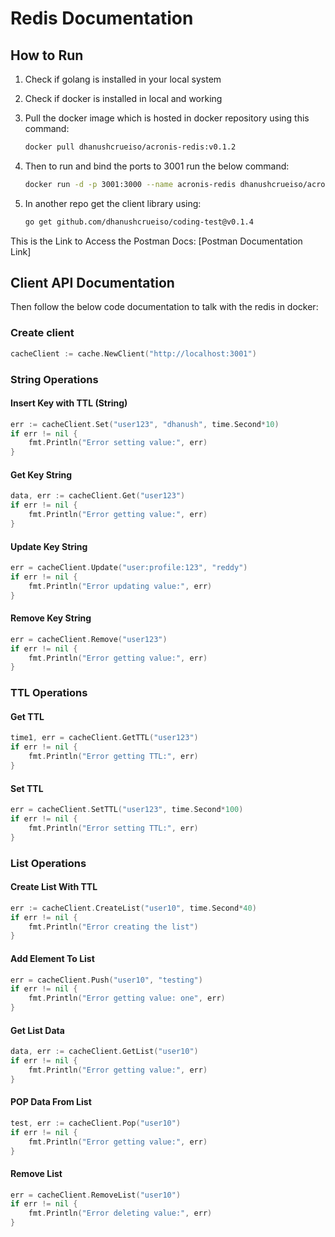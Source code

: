 # Redis Documentation

## How to Run

1. Check if golang is installed in your local system
2. Check if docker is installed in local and working
3. Pull the docker image which is hosted in docker repository using this command:
   ```bash
   docker pull dhanushcrueiso/acronis-redis:v0.1.2
   ```

4. Then to run and bind the ports to 3001 run the below command:
   ```bash
   docker run -d -p 3001:3000 --name acronis-redis dhanushcrueiso/acronis-redis:v0.1.2
   ```

5. In another repo get the client library using:
   ```bash
   go get github.com/dhanushcrueiso/coding-test@v0.1.4
   ```

This is the Link to Access the Postman Docs: [Postman Documentation Link]

## Client API Documentation

Then follow the below code documentation to talk with the redis in docker:

### Create client
```go
cacheClient := cache.NewClient("http://localhost:3001")
```

### String Operations

#### Insert Key with TTL (String)
```go
err := cacheClient.Set("user123", "dhanush", time.Second*10)
if err != nil {
    fmt.Println("Error setting value:", err)
}
```

#### Get Key String
```go
data, err := cacheClient.Get("user123")
if err != nil {
    fmt.Println("Error getting value:", err)
}
```

#### Update Key String
```go
err = cacheClient.Update("user:profile:123", "reddy")
if err != nil {
    fmt.Println("Error updating value:", err)
}
```

#### Remove Key String
```go
err = cacheClient.Remove("user123")
if err != nil {
    fmt.Println("Error getting value:", err)
}
```

### TTL Operations

#### Get TTL
```go
time1, err = cacheClient.GetTTL("user123")
if err != nil {
    fmt.Println("Error getting TTL:", err)
}
```

#### Set TTL
```go
err = cacheClient.SetTTL("user123", time.Second*100)
if err != nil {
    fmt.Println("Error setting TTL:", err)
}
```

### List Operations

#### Create List With TTL
```go
err := cacheClient.CreateList("user10", time.Second*40)
if err != nil {
    fmt.Println("Error creating the list")
}
```

#### Add Element To List
```go
err = cacheClient.Push("user10", "testing")
if err != nil {
    fmt.Println("Error getting value: one", err)
}
```

#### Get List Data
```go
data, err := cacheClient.GetList("user10")
if err != nil {
    fmt.Println("Error getting value:", err)
}
```

#### POP Data From List
```go
test, err := cacheClient.Pop("user10")
if err != nil {
    fmt.Println("Error getting value:", err)
}
```

#### Remove List
```go
err = cacheClient.RemoveList("user10")
if err != nil {
    fmt.Println("Error deleting value:", err)
}
```